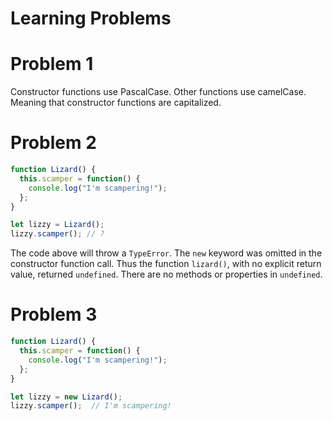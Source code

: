 # Learning Problems

# Problem 1

Constructor functions use PascalCase. Other functions use camelCase.
Meaning that constructor functions are capitalized.

# Problem 2

```javascript
function Lizard() {
  this.scamper = function() {
    console.log("I'm scampering!");
  };
}

let lizzy = Lizard();
lizzy.scamper(); // ?
```

The code above will throw a `TypeError`. The `new` keyword was omitted in the constructor function call. Thus the function `lizard()`, with no explicit return value, returned `undefined`. There are no methods or properties in `undefined`.

# Problem 3

```javascript
function Lizard() {
  this.scamper = function() {
    console.log("I'm scampering!");
  };
}

let lizzy = new Lizard();
lizzy.scamper();  // I'm scampering!
```
